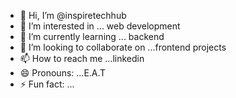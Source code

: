 - 👋 Hi, I’m @inspiretechhub
- 👀 I’m interested in ... web development
- 🌱 I’m currently learning ... backend
- 💞️ I’m looking to collaborate on ...frontend projects
- 📫 How to reach me ...linkedin
- 😄 Pronouns: ...E.A.T
- ⚡ Fun fact: ... 

<!---
inspiretechhub/inspiretechhub is a ✨ special ✨ repository because its `README.md` (this file) appears on your GitHub profile.
You can click the Preview link to take a look at your changes.
--->
